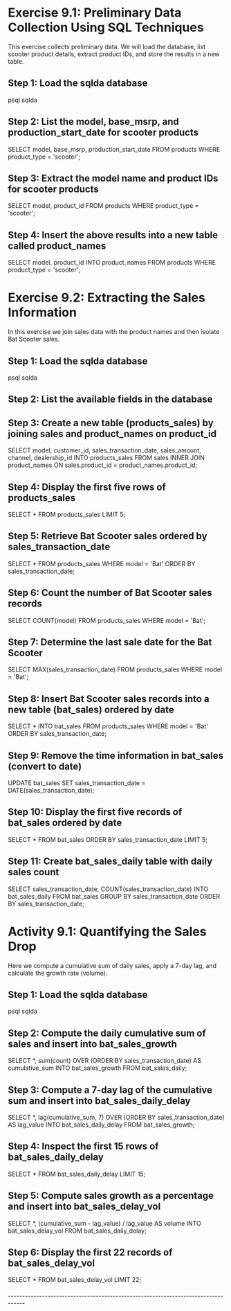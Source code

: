 # Exercise 9.1: Preliminary Data Collection Using SQL Techniques

This exercise collects preliminary data. We will load the database, list scooter product details, extract product IDs, and store the results in a new table.

## Step 1: Load the sqlda database

psql sqlda

## Step 2: List the model, base_msrp, and production_start_date for scooter products

SELECT model, base_msrp, production_start_date
FROM products
WHERE product_type = 'scooter';

## Step 3: Extract the model name and product IDs for scooter products

SELECT model, product_id
FROM products
WHERE product_type = 'scooter';

## Step 4: Insert the above results into a new table called product_names

SELECT model, product_id
INTO product_names
FROM products
WHERE product_type = 'scooter';

# Exercise 9.2: Extracting the Sales Information

In this exercise we join sales data with the product names and then isolate Bat Scooter sales.

## Step 1: Load the sqlda database

psql sqlda

## Step 2: List the available fields in the database

## Step 3: Create a new table (products_sales) by joining sales and product_names on product_id

SELECT model, customer_id, sales_transaction_date, sales_amount, channel, dealership_id
INTO products_sales
FROM sales
INNER JOIN product_names
  ON sales.product_id = product_names.product_id;

## Step 4: Display the first five rows of products_sales

SELECT *
FROM products_sales
LIMIT 5;

## Step 5: Retrieve Bat Scooter sales ordered by sales_transaction_date

SELECT *
FROM products_sales
WHERE model = 'Bat'
ORDER BY sales_transaction_date;

## Step 6: Count the number of Bat Scooter sales records

SELECT COUNT(model)
FROM products_sales
WHERE model = 'Bat';

## Step 7: Determine the last sale date for the Bat Scooter

SELECT MAX(sales_transaction_date)
FROM products_sales
WHERE model = 'Bat';

## Step 8: Insert Bat Scooter sales records into a new table (bat_sales) ordered by date

SELECT *
INTO bat_sales
FROM products_sales
WHERE model = 'Bat'
ORDER BY sales_transaction_date;

## Step 9: Remove the time information in bat_sales (convert to date)

UPDATE bat_sales
SET sales_transaction_date = DATE(sales_transaction_date);

## Step 10: Display the first five records of bat_sales ordered by date

SELECT *
FROM bat_sales
ORDER BY sales_transaction_date
LIMIT 5;

## Step 11: Create bat_sales_daily table with daily sales count

SELECT sales_transaction_date, COUNT(sales_transaction_date)
INTO bat_sales_daily
FROM bat_sales
GROUP BY sales_transaction_date
ORDER BY sales_transaction_date;

# Activity 9.1: Quantifying the Sales Drop

Here we compute a cumulative sum of daily sales, apply a 7-day lag, and calculate the growth rate (volume).

## Step 1: Load the sqlda database

psql sqlda

## Step 2: Compute the daily cumulative sum of sales and insert into bat_sales_growth

SELECT *, sum(count) OVER (ORDER BY sales_transaction_date) AS cumulative_sum
INTO bat_sales_growth
FROM bat_sales_daily;

## Step 3: Compute a 7-day lag of the cumulative sum and insert into bat_sales_daily_delay

SELECT *, lag(cumulative_sum, 7) OVER (ORDER BY sales_transaction_date) AS lag_value
INTO bat_sales_daily_delay
FROM bat_sales_growth;

## Step 4: Inspect the first 15 rows of bat_sales_daily_delay

SELECT *
FROM bat_sales_daily_delay
LIMIT 15;

## Step 5: Compute sales growth as a percentage and insert into bat_sales_delay_vol

SELECT *, (cumulative_sum - lag_value) / lag_value AS volume
INTO bat_sales_delay_vol
FROM bat_sales_daily_delay;

## Step 6: Display the first 22 records of bat_sales_delay_vol

SELECT *
FROM bat_sales_delay_vol
LIMIT 22;

#### ----------------------------------------------------------------------------------
